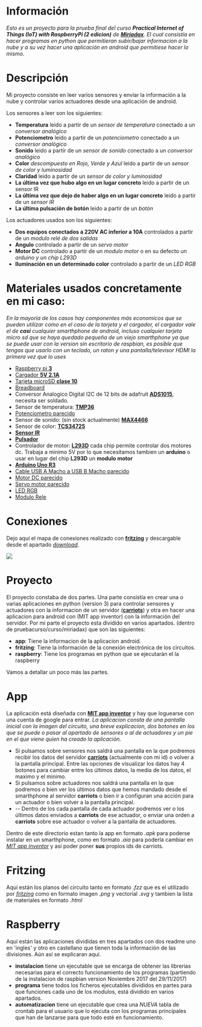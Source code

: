 # Información
*Esto es un proyecto para la prueba final del curso __Practical Internet of Things (IoT) with RaspberryPi (2 edicion)__ de [**Miriadax**](https://miriadax.net). El cual consistía en hacer programas en python que permitieran subir/bajar informacion a la nube y a su vez hacer una aplicación en android que permitiese hacer lo mismo.*

# Descripción
Mi proyecto consiste en leer varios sensores y enviar la información a la nube y controlar varios actuadores desde una aplicación de android.

Los sensores a leer son los siguientes:
- **Temperatura** leido a partir de un *sensor de temperatura* conectado a un *conversor analógico*
- **Potenciometro** leido a partir de un *potenciometro* conectado a un *conversor analógico*
- **Sonido** leido a partir de un *sensor de sonido* conectado a un *conversor analógico*
- **Color** *descompuesto en Rojo, Verde y Azul* leido a partir de un *sensor de color y luminosidad*
- **Claridad** leido a partir de un *sensor de color y luminosidad*
- **La última vez que hubo algo en un lugar concreto** leido a partir de un sensor IR
- **La última vez que dejo de haber algo en un lugar concreto** leido a partir de un *sensor IR*
- **La última pulsación de botón** leido a partir de un *botón*

Los actuadores usados son los siguientes:
- **Dos equipos conectados a 220V AC inferior a 10A** controlados a partir de un *modulo relé de dos salidas*
- **Angulo** controlado a partir de un *servo motor*
- **Motor DC** controlado a partir de un *modulo motor* o en su defecto un *arduino y un chip L293D*
- **Iluminación en un determinado color** controlado a partir de un *LED RGB*

# Materiales usados concretamente en mi caso:
*En la mayoría de los casos hay componentes más economicos que se pueden utilizar como en el caso de la tarjeta y el cargador, el cargador vale el de __casi__ cualquier smarthphone de android, incluso cualquier tarjeta micro sd que se haya quedado pequeña de un viejo smarthphone ya que se puede usar con la version sin escritorio de raspbian, es posible que tengas que usarlo con un teclado, un raton y una pantalla/televisor HDMI la primera vez que lo uses*

- [Raspberry pi **3**](https://www.amazon.es/Raspberry-Pi-Modelo-Quad-core-Cortex-A53/dp/B01CD5VC92/ref=sr_1_1?s=computers&ie=UTF8&qid=1516992365&sr=1-1&keywords=raspberry+pi+3)
- [Cargador **5V 2.1A**](https://www.amazon.es/Official-Power-Adapter-Raspberry-Pi/dp/B01CO1ELT8/ref=sr_1_2?s=computers&ie=UTF8&qid=1516992442&sr=1-2&keywords=cargador+raspberry+pi+3+oficial)
- [Tarjeta microSD **clase 10**](https://www.amazon.es/Samsung-EVO-Tarjeta-memoria-adaptador/dp/B06XW97Z9M/ref=sr_1_2?s=computers&ie=UTF8&qid=1516992531&sr=1-2&keywords=samsung+micro+sd)
- [Breadboard](http://www.cetronic.es/sqlcommerce/disenos/plantilla1/seccion/producto/DetalleProducto.jsp?idIdioma=&idTienda=93&codProducto=999441012&cPath=1017)
- Conversor Analogico Digital I2C de 12 bits de adafruit [**ADS1015**](https://www.adafruit.com/product/1083), necesita ser soldado.
- Sensor de temperatura: [**TMP36**](http://www.cetronic.es/sqlcommerce/disenos/plantilla1/seccion/producto/DetalleProducto.jsp?idIdioma=&idTienda=93&codProducto=888304007&cPath=1343)
- [Potenciometro parecido](http://www.cetronic.es/sqlcommerce/disenos/plantilla1/seccion/producto/DetalleProducto.jsp?idIdioma=&idTienda=93&codProducto=451220013&cPath=783)
- Sensor de sonido: (sin stock actualmente) [**MAX4466**](https://www.adafruit.com/product/1063) 
- Sensor de color: [**TCS34725**](https://www.adafruit.com/product/1334)
- [**Sensor IR**](https://www.pccomponentes.com/modulo-sensor-de-seguimiento-1-canal-compatible-con-arduino)
- [**Pulsador**](http://www.cetronic.es/sqlcommerce/disenos/plantilla1/seccion/producto/DetalleProducto.jsp?idIdioma=&idTienda=93&codProducto=999019247&cPath=1014)
- Controlador de motor: [**L293D**](https://www.amazon.es/Piezas-Stepper-Quadruple-Arduino-compatible/dp/B0165KHWGI/ref=sr_1_1?s=computers&ie=UTF8&qid=1516994276&sr=1-1&keywords=l293d) cada chip permite controlar dos motores dc. Trabaja a minimo 5V por lo que necesitamos tambien un **arduino** o usar en lugar del chip **L293D** un **modulo motor**
- [**Arduino Uno R3**](http://www.cetronic.es/sqlcommerce/disenos/plantilla1/seccion/producto/DetalleProducto.jsp?idIdioma=&idTienda=93&codProducto=151185017&cPath=1339)
- [Cable USB A Macho a USB B Macho parecido](http://www.cetronic.es/sqlcommerce/disenos/plantilla1/seccion/producto/DetalleProducto.jsp?idIdioma=&idTienda=93&codProducto=255369001&cPath=1294)
- [Motor DC parecido](https://www.amazon.es/20000-RPM-Motor-magnetico-velocidad/dp/B01H01PEA2/ref=sr_1_1?ie=UTF8&qid=1516995303&sr=8-1&keywords=motor+dc+9v)
- [Servo motor parecido](http://www.cetronic.es/sqlcommerce/disenos/plantilla1/seccion/producto/DetalleProducto.jsp?idIdioma=&idTienda=93&codProducto=999334074&cPath=1343)
- [LED RGB](http://www.cetronic.es/sqlcommerce/disenos/plantilla1/seccion/producto/DetalleProducto.jsp?idIdioma=&idTienda=93&codProducto=84-5A5SRBG&cPath=1158)
- [Modulo Rele](http://www.cetronic.es/sqlcommerce/disenos/plantilla1/seccion/producto/DetalleProducto.jsp?idIdioma=&idTienda=93&codProducto=888304034&cPath=1342)

# Conexiones
Dejo aquí el mapa de conexiones realizado con [**fritzing**](fritzing.org) y descargable desde el apartado [*download*](http://fritzing.org/download/).

![](https://i.imgur.com/0507fSa.png)

# Proyecto
El proyecto constaba de dos partes. Una parte consistía en crear una o varias aplicaciones en python (version 3) para controlar sensores y actuadores con la informacion de un servidor ([**carriots**](https://www.carriots.com/))  y otra en hacer una aplicacion para android con (MIT app inventor) con la información del servidor.
Por mi parte el proyecto esta dividido en varios apartados. (dentro de pruebacurso/curso/miriadax) que son las siguientes:

- **app**: Tiene la informacion de la aplicacion android.
- **fritzing**: Tiene la información de la conexión electrónica de los circuitos.
- **raspberry**: Tiene los programas en python que se ejecutarán el la raspberry

Vamos a detallar un poco más las partes.


# App
La aplicación está diseñada con [**MIT app inventor**](http://ai2.appinventor.mit.edu/) y hay que loguearse con una cuenta de google para entrar.
*La aplicacion consta de una pantalla inicial con la imagen del circuito, una breve explicacion, dos botones en los que se puede o pasar al apartado de sensores o al de actuadores y un pie en el que viene quien ha creado la aplicación.*
- Si pulsamos sobre sensores nos saldrá una pantalla en la que podremos recibir los datos del servidor [**carriots**](https://www.carriots.com/) (actualmente con mi id) o volver a la pantalla principal. Entre las opciones de visualizar los datos hay 4 botones para cambiar entre los últimos datos, la media de los datos, el maximo y el minimo.
- Si pulsamos sobre actuadores nos saldrá una pantalla en la que podremos o bien ver los últimos datos que hemos mandado desde el smarthphone al servidor **carriots** o bien ir a configuran una acción para un actuador o bien volver a la pantalla principal.
- -- Dentro de los cada pantalla de cada actuador podremos ver o los últimos datos enviados a **carriots** de ese actuador, o enviar una orden a **carriots** sobre ese actuador o volver a la pantalla de actuadores.

Dentro de este directorio estan tanto la app en formato *.apk* para poderse instalar en un smarthphone, como en formato *.aia* para poderla cambiar en [*MIT app inventor*](http://ai2.appinventor.mit.edu/) y así poder poner **sus** propios ids de carriots.

# Fritzing
Aquí están los planos del circuito tanto en formato *.fzz* que es el utilizado por [*fritzing*](fritzing.org) como en formato imagen *.png* y vectorial *.svg* y tambien la lista de materiales en formato *.html*

# Raspberry
Aquí están las aplicaciones divididas en tres apartados con dos readme uno en 'ingles' y otro en castellano que tienen toda la información de las divisiones.
Aún así se explicaran aquí.
- **instalacion** tiene un ejecutable que se encarga de obtener las librerias necesarias para el correcto funcionamiento de los programas (partiendo de la instalacion de raspbian version Noviembre 2017 del 29/11/2017)
- **programa** tiene todos los ficheros ejecutables divididos en partes para que funciones cada uno de los modulos, está dividido en varios apartados.
- **automatizacion** tiene un ejecutable que crea una *NUEVA* tabla de crontab para el usuario que lo ejecuta con los programas principales que han de lanzarse para que todo esté en funcionamiento.

